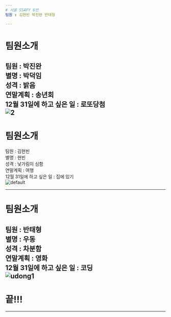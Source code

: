 ```yaml
---
# 서울 SSAFY 6반
팀원 : 김현빈 박진완 반태형

---
```

# 팀원소개
팀원 : 박진완  
별명 : 박덕임  
성격 : 밝음  
연말계획 : 송년회  
12월 31일에 하고 싶은 일 : 로또당첨  
![2](https://user-images.githubusercontent.com/44201926/50469186-b2e92100-09ee-11e9-8694-7acb6985314e.png)
--- 
# 팀원소개
팀원 : 김현빈  
별명 : 현빈  
성격 : 낯가림이 심함  
연말계획 : 여행  
12월 31일에 하고 싶은 일 : 집에 있기  
![default](https://user-images.githubusercontent.com/44201926/50468971-d1025180-09ed-11e9-9b00-c0db42dd6141.jpg)

---
# 팀원소개
팀원 : 반태형  
별명 : 우동  
성격 : 차분함  
연말계획 : 영화  
12월 31일에 하고 싶은 일 : 코딩  
![udong1](https://user-images.githubusercontent.com/44201926/50469451-c21c9e80-09ef-11e9-8ec0-60db2273b30f.jpg)
---
# 끝!!!

---
